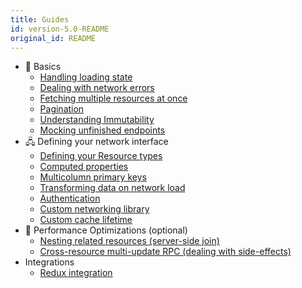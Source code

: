 ```yaml
---
title: Guides
id: version-5.0-README
original_id: README
---
```


- 🔰 Basics
  - [Handling loading state](getting-started/data-dependency#async-fallbacks-loadingerror)
  - [Dealing with network errors](getting-started/data-dependency#async-fallbacks-loadingerror)
  - [Fetching multiple resources at once](guides/fetch-multiple.md)
  - [Pagination](guides/pagination.md)
  - [Understanding Immutability](guides/immutability.md)
  - [Mocking unfinished endpoints](guides/mocking-unfinished.md)
- 🖧 Defining your network interface
  - [Defining your Resource types](guides/resource-types.md)
  - [Computed properties](guides/computed-properties.md)
  - [Multicolumn primary keys](guides/multi-pk.md)
  - [Transforming data on network load](guides/network-transform.md)
  - [Authentication](guides/auth.md)
  - [Custom networking library](guides/custom-networking.md)
  - [Custom cache lifetime](guides/resource-lifetime.md)
- 💨 Performance Optimizations (optional)
  - [Nesting related resources (server-side join)](guides/nested-response.md)
  - [Cross-resource multi-update RPC (dealing with side-effects)](guides/rpc.md)
- Integrations
  - [Redux integration](guides/redux.md)
